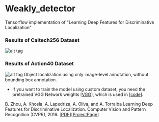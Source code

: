 # Weakly_detector
Tensorflow implementation of "Learning Deep Features for Discriminative Localization"

### Results of Caltech256 Dataset
![alt tag](https://github.com/jazzsaxmafia/Weakly_detector/blob/master/results/demo.main.jpg)

### Results of Action40 Dataset
![alt tag](https://github.com/jazzsaxmafia/Weakly_detector/blob/master/results/demo.main2.jpg)
Object localization using only image-level annotation, without bounding box annotation.

* If you want to train the model using custom dataset, you need the pretrained VGG Network weights [[VGG](https://drive.google.com/file/d/0B5o40yxdA9PqOVI5dF9tN3NUc2c/view?usp=sharing)], which is used in [[code](https://github.com/jazzsaxmafia/Weakly_detector/blob/master/src/train.caltech.py#L10)].

B. Zhou, A. Khosla, A. Lapedriza, A. Oliva, and A. Torralba
Learning Deep Features for Discriminative Localization.
Computer Vision and Pattern Recognition (CVPR), 2016.
[[PDF](http://arxiv.org/pdf/1512.04150.pdf)][[ProjectPage](http://cnnlocalization.csail.mit.edu/)]
